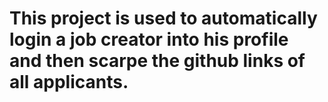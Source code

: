 # This project is used to automatically login a job creator into his profile and then scarpe the github links of all applicants.
